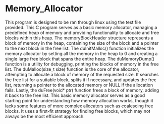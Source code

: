 # Memory_Allocator

This program is designed to be ran through linux using the test file provided.
This C program serves as a basic memory allocator, managing a predefined heap of memory and providing functionality to allocate and free blocks within this heap. The memoryBlockHeader structure represents a block of memory in the heap, containing the size of the block and a pointer to the next block in the free list. The duInitMalloc() function initializes the memory allocator by setting all the memory in the heap to 0 and creating a single large free block that spans the entire heap. The duMemoryDump() function is a utility for debugging, printing the blocks of memory in the free list. The duMalloc(size_t size) function is the core of the allocator, attempting to allocate a block of memory of the requested size. It searches the free list for a suitable block, splits it if necessary, and updates the free list, returning a pointer to the allocated memory or NULL if the allocation fails. Lastly, the duFree(void* ptr) function frees a block of memory, adding it back to the free list. This basic memory allocator serves as a good starting point for understanding how memory allocation works, though it lacks some features of more complex allocators such as coalescing free blocks. It uses a first-fit strategy for finding free blocks, which may not always be the most efficient approach.
